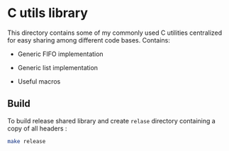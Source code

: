 # C utils library

This directory contains some of my commonly used C utilities centralized for easy sharing among different code bases. Contains:

- Generic FIFO implementation

- Generic list implementation

- Useful macros

## Build 

To build release shared library and create `relase` directory containing a 
copy of all headers :

```bash
make release
```


